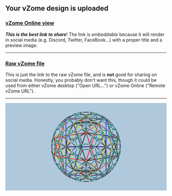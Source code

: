 ## Your vZome design is uploaded

### [vZome Online view][embed]

***This is the best link to share***!  The link is *embeddable* because it will render in social media (e.g. Discord, Twitter, FaceBook...) with a proper title and a preview image.

---

### [Raw vZome file][raw]

This is just the link to the raw vZome file, and is **not** good for
sharing on social media.
Honestly, you probably don't want this, though it could be used from either
vZome desktop ("Open URL...") or vZome Online ("Remote vZome URL").

---

![Image](<duo-middle-shell-Dodeca-twins-of-twins-cubes.png>)


[embed]: <https://vzome.com/app/embed.py?url=https://raw.githubusercontent.com/ThynStyx/vzome-sharing/main/2021/12/03/18-51-41-duo-middle-shell-Dodeca-twins-of-twins-cubes/duo-middle-shell-Dodeca-twins-of-twins-cubes.vZome>
[raw]: <https://raw.githubusercontent.com/ThynStyx/vzome-sharing/main/2021/12/03/18-51-41-duo-middle-shell-Dodeca-twins-of-twins-cubes/duo-middle-shell-Dodeca-twins-of-twins-cubes.vZome>
